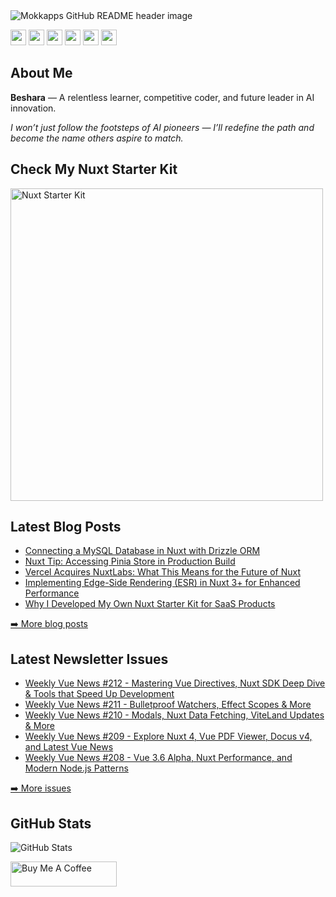 <!-- Header Image -->
<img src="https://github.com/Mokkapps/mokkapps/blob/master/header.png" alt="Mokkapps GitHub README header image">

<!-- Social Links -->
<p>
  <a href="https://www.x.com/mokkapps"><img src="https://img.shields.io/badge/twitter-%231DA1F2.svg?&style=for-the-badge&logo=twitter&logoColor=white" height=25></a>
  <a href="https://www.linkedin.com/in/mokkapps"><img src="https://img.shields.io/badge/linkedin-%230077B5.svg?&style=for-the-badge&logo=linkedin&logoColor=white" height=25></a>
  <a href="https://www.instagram.com/mokkapps/"><img src="https://img.shields.io/badge/instagram-%23E4405F.svg?&style=for-the-badge&logo=instagram&logoColor=white" height=25></a>
  <a href="https://www.youtube.com/@mokkapps"><img src="https://img.shields.io/badge/youtube-%2312100E.svg?&style=for-the-badge&logo=youtube&logoColor=white" height=25></a>
  <a href="https://medium.com/@MokkappsDev"><img src="https://img.shields.io/badge/medium-%2312100E.svg?&style=for-the-badge&logo=medium&logoColor=white" height=25></a>
  <a href="https://dev.to/mokkapps"><img src="https://img.shields.io/badge/DEV.TO-%230A0A0A.svg?&style=for-the-badge&logo=dev-dot-to&logoColor=white" height=25></a>
</p>

<!-- Custom Identity Section -->
<h2>About Me</h2>
<p><strong>Beshara</strong> — A relentless learner, competitive coder, and future leader in AI innovation.</p>
<p><em>I won’t just follow the footsteps of AI pioneers — I’ll redefine the path and become the name others aspire to match.</em></p>

<!-- Nuxt Starter Kit -->
<h2>Check My Nuxt Starter Kit</h2>
<a href="https://nuxtstarterkit.com" target="_blank" rel="noreferrer nofollow">
  <img src="https://mokkapps.twic.pics/nuxtstarterkit.com/promo.png" alt="Nuxt Starter Kit" height="500">
</a>

<!-- Blog Posts -->
<h2>Latest Blog Posts</h2>
<ul>
  <li><a href="https://mokkapps.de/blog/connecting-mysql-database-nuxt-drizzle-orm" target="_blank" rel="noreferrer nofollow">Connecting a MySQL Database in Nuxt with Drizzle ORM</a></li>
  <li><a href="https://mokkapps.de/vue-tips/accessing-pinia-store-in-nuxt-production-build" target="_blank" rel="noreferrer nofollow">Nuxt Tip: Accessing Pinia Store in Production Build</a></li>
  <li><a href="https://mokkapps.de/blog/vercel-acquires-nuxtlabs" target="_blank" rel="noreferrer nofollow">Vercel Acquires NuxtLabs: What This Means for the Future of Nuxt</a></li>
  <li><a href="https://mokkapps.de/blog/implementing-esr-nuxt" target="_blank" rel="noreferrer nofollow">Implementing Edge-Side Rendering (ESR) in Nuxt 3+ for Enhanced Performance</a></li>
  <li><a href="https://mokkapps.de/blog/why-i-developed-my-own-nuxt-starter-kit" target="_blank" rel="noreferrer nofollow">Why I Developed My Own Nuxt Starter Kit for SaaS Products</a></li>
</ul>
<p><a href="https://mokkapps.de/blog">➡️ More blog posts</a></p>

<!-- Newsletter -->
<h2>Latest Newsletter Issues</h2>
<ul>
  <li><a href="https://weekly-vue.news/issues/v2/176" target="_blank" rel="noreferrer nofollow">Weekly Vue News #212 - Mastering Vue Directives, Nuxt SDK Deep Dive & Tools that Speed Up Development</a></li>
  <li><a href="https://weekly-vue.news/issues/v2/175" target="_blank" rel="noreferrer nofollow">Weekly Vue News #211 - Bulletproof Watchers, Effect Scopes & More</a></li>
  <li><a href="https://weekly-vue.news/issues/v2/174" target="_blank" rel="noreferrer nofollow">Weekly Vue News #210 - Modals, Nuxt Data Fetching, ViteLand Updates & More</a></li>
  <li><a href="https://weekly-vue.news/issues/v2/173" target="_blank" rel="noreferrer nofollow">Weekly Vue News #209 - Explore Nuxt 4, Vue PDF Viewer, Docus v4, and Latest Vue News</a></li>
  <li><a href="https://weekly-vue.news/issues/v2/172" target="_blank" rel="noreferrer nofollow">Weekly Vue News #208 - Vue 3.6 Alpha, Nuxt Performance, and Modern Node.js Patterns</a></li>
</ul>
<p><a href="https://weekly-vue.news/issues">➡️ More issues</a></p>

<!-- GitHub Stats -->
<h2>GitHub Stats</h2>
<p><img src="https://github-readme-stats.vercel.app/api?username=mokkapps&amp;show_icons=true" alt="GitHub Stats"></p>

<!-- Buy Me a Coffee -->
<a href="https://www.buymeacoffee.com/mokkapps" target="_blank" rel="noreferrer nofollow">
  <img src="https://cdn.buymeacoffee.com/buttons/default-red.png" alt="Buy Me A Coffee" height="40" width="170">
</a>
